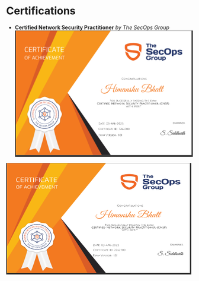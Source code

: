 # Certifications


- **Certified Network Security Practitioner** *by The SecOps Group*
![CNSP Cert](/assets/images/CNSP_SecOPS.png)

<img src="/assets/images/CNSP_SecOPS.png" width="500" height="300">